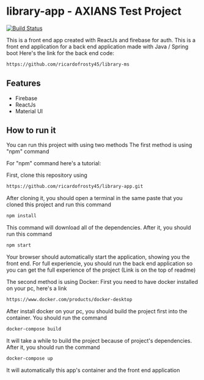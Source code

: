 # library-app - AXIANS Test Project

[![Build Status](https://travis-ci.org/joemccann/dillinger.svg?branch=master)](https://github.com/ricardofrosty45/library-app/tree/main)

This is a front end app created with ReactJs and firebase for auth. This is a front end application for a back end application made with Java / Spring boot
Here's the link for the back end code:

```sh
https://github.com/ricardofrosty45/library-ms
```

## Features

- Firebase
- ReactJs
- Material UI


## How to run it

You can run this project with using two methods
The first method is using "npm" command

For "npm" command here's a tutorial:

First, clone this repository using

```sh
https://github.com/ricardofrosty45/library-app.git
```

After cloning it, you should open a terminal in the same paste that you cloned this project and run this command

```sh
npm install
```

This command will download all of the dependencies.
After it, you should run this command

```sh
npm start
```

Your browser should automatically start the application, showing you the front end.
For full experiencie, you should run the back end application so you can get the full experience of the project
(Link is on the top of readme)


The second method is using Docker:
First you need to have docker installed on your pc, here's a link

```sh
https://www.docker.com/products/docker-desktop
```

After install docker on your pc, you should build the project first into the container.
You should run the command

```sh
docker-compose build
```
It will take a while to build the project because of project's dependencies.
After it, you should run the command

```sh
docker-compose up
```

It will automatically this app's container and the front end application

